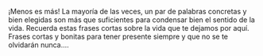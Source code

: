 ¡Menos es más! La mayoría de las veces, un par de palabras concretas y bien elegidas son más que suficientes para condensar bien el sentido de la vida. Recuerda estas frases cortas sobre la vida que te dejamos por aquí. Frases cortas y bonitas para tener presente siempre y que no se te olvidarán nunca....